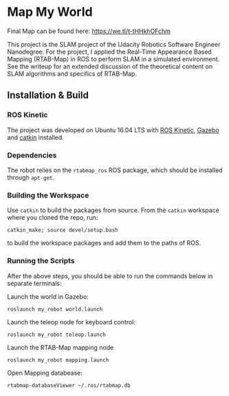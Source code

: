 # Map My World

Final Map can be found here: https://we.tl/t-tHHkhOFchm

This project is the SLAM project of the Udacity Robotics Software Engineer Nanodegree. For the project, I applied the Real-Time Appearance Based Mapping (RTAB-Map) in ROS to perform SLAM in a simulated environment. See the writeup for an extended discussion of the theoretical content on SLAM algorithms and specifics of RTAB-Map.

## Installation & Build
### ROS Kinetic
The project was developed on Ubuntu 16.04 LTS with [ROS Kinetic](http://wiki.ros.org/kinetic), [Gazebo](http://gazebosim.org/) and [catkin](http://wiki.ros.org/catkin) installed.

### Dependencies
The robot relies on the ``rtabmap_ros`` ROS package, which should be installed through ``apt-get``.

### Building the Workspace
Use ``catkin`` to build the packages from source. From the ``catkin`` workspace where you cloned the repo, run:

``catkin_make; source devel/setup.bash``

to build the workspace packages and add them to the paths of ROS.

### Running the Scripts
After the above steps, you should be able to run the commands below in separate terminals:

Launch the world in Gazebo:

``roslaunch my_robot world.launch``

Launch the teleop node for keyboard control:

``roslaunch my_robot teleop.launch``

Launch the RTAB-Map mapping node

``roslaunch my_robot mapping.launch``

Open Mapping databease:

``rtabmap-databaseViewer ~/.ros/rtabmap.db``


